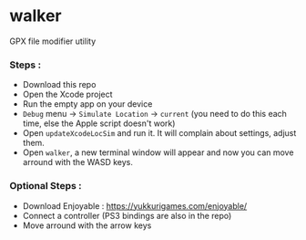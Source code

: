 # walker
GPX file modifier utility

### Steps :

 - Download this repo
 - Open the Xcode project
 - Run the empty app on your device
 - `Debug` menu -> `Simulate Location` -> `current` (you need to do this each time, else the Apple script doesn't work)
 - Open `updateXcodeLocSim` and run it. It will complain about settings, adjust them.
 - Open `walker`, a new terminal window will appear and now you can move arround with the WASD keys.
 
### Optional Steps :

 - Download Enjoyable : https://yukkurigames.com/enjoyable/
 - Connect a controller (PS3 bindings are also in the repo)
 - Move arround with the arrow keys
